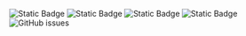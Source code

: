 ![Static Badge](https://img.shields.io/badge/blacklists-60-000000) ![Static Badge](https://img.shields.io/badge/blacklisted-3024651-cc0000) ![Static Badge](https://img.shields.io/badge/whitelisted-2244-00CC00) ![Static Badge](https://img.shields.io/badge/streaming_blacklist-28107-000000) ![GitHub issues](https://img.shields.io/github/issues/fabriziosalmi/blacklists)
